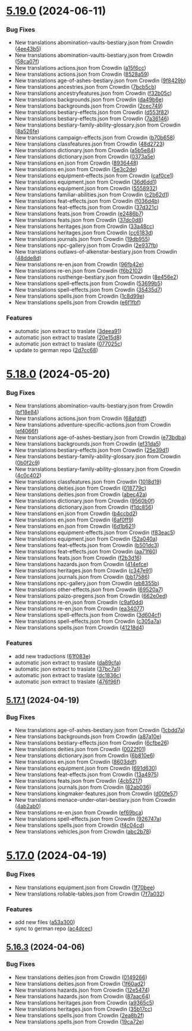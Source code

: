 # [5.19.0](https://github.com/allnnde/pf2e-esp-translation/compare/v5.18.0...v5.19.0) (2024-06-11)


### Bug Fixes

* New translations abomination-vaults-bestiary.json from Crowdin ([4ee43b5](https://github.com/allnnde/pf2e-esp-translation/commit/4ee43b571c269ba674d45ba06ca89a620af1e88a))
* New translations abomination-vaults-bestiary.json from Crowdin ([58ca07f](https://github.com/allnnde/pf2e-esp-translation/commit/58ca07fb58b7aca29e27d597184a572063488c4e))
* New translations actions.json from Crowdin ([a15f6cc](https://github.com/allnnde/pf2e-esp-translation/commit/a15f6cc065f90f04b9719f5949ecc2a08346c86a))
* New translations actions.json from Crowdin ([8528a59](https://github.com/allnnde/pf2e-esp-translation/commit/8528a592382038aad980e351afc9e128ca9d785d))
* New translations age-of-ashes-bestiary.json from Crowdin ([9f8429b](https://github.com/allnnde/pf2e-esp-translation/commit/9f8429b6b680e275306a03805fc1ab552b66fa52))
* New translations ancestries.json from Crowdin ([7bcb5cb](https://github.com/allnnde/pf2e-esp-translation/commit/7bcb5cb058b9abdd8db1af1e5d6549b6872734df))
* New translations ancestryfeatures.json from Crowdin ([f32b05c](https://github.com/allnnde/pf2e-esp-translation/commit/f32b05caaec76bb1fd620cacafe2985825409c84))
* New translations backgrounds.json from Crowdin ([da49b6e](https://github.com/allnnde/pf2e-esp-translation/commit/da49b6e399d8cb8c11d6e1fc343b4cddbf22a784))
* New translations backgrounds.json from Crowdin ([2cec749](https://github.com/allnnde/pf2e-esp-translation/commit/2cec749f66932ac872f8e398d399d42f8a66cd23))
* New translations bestiary-effects.json from Crowdin ([d553f82](https://github.com/allnnde/pf2e-esp-translation/commit/d553f825bd859f0e16115c389c68e980f0babffa))
* New translations bestiary-effects.json from Crowdin ([7a36146](https://github.com/allnnde/pf2e-esp-translation/commit/7a361463f4e5303d4192b9276ebd560c9d33e232))
* New translations bestiary-family-ability-glossary.json from Crowdin ([8a526fe](https://github.com/allnnde/pf2e-esp-translation/commit/8a526fee355eda89279802360a88f2cf8c6f97b1))
* New translations campaign-effects.json from Crowdin ([b70b658](https://github.com/allnnde/pf2e-esp-translation/commit/b70b65870bb9ad62d9ce5708f128eb7e181ee00a))
* New translations classfeatures.json from Crowdin ([48d2723](https://github.com/allnnde/pf2e-esp-translation/commit/48d2723e270d55e8098d66b22728050e1ad26c47))
* New translations dictionary.json from Crowdin ([a5b5e84](https://github.com/allnnde/pf2e-esp-translation/commit/a5b5e84259f5914bee473b5ec5c0ace0764e1811))
* New translations dictionary.json from Crowdin ([0373a5e](https://github.com/allnnde/pf2e-esp-translation/commit/0373a5ee7c46858ffb1fd1b711bf288e19f82c89))
* New translations en.json from Crowdin ([8936448](https://github.com/allnnde/pf2e-esp-translation/commit/89364481092708f32891085fee854071b7ac16c3))
* New translations en.json from Crowdin ([5e3c2de](https://github.com/allnnde/pf2e-esp-translation/commit/5e3c2de959bce66a2f8678e2d57be566ecfb94d5))
* New translations equipment-effects.json from Crowdin ([caf0ce1](https://github.com/allnnde/pf2e-esp-translation/commit/caf0ce1920ebd32b261967a0ef1ca8f5207da31e))
* New translations equipment.json from Crowdin ([36d6dd1](https://github.com/allnnde/pf2e-esp-translation/commit/36d6dd1a8afde4d146169e2da14e2fe63b6cd3e2))
* New translations equipment.json from Crowdin ([5558932](https://github.com/allnnde/pf2e-esp-translation/commit/55589320b4f0d5e37c2dfd7b210426f82e4339fd))
* New translations familiar-abilities.json from Crowdin ([c2b62d1](https://github.com/allnnde/pf2e-esp-translation/commit/c2b62d1d151c48044969ba6a184ce5f8f7227dec))
* New translations feat-effects.json from Crowdin ([f036d4b](https://github.com/allnnde/pf2e-esp-translation/commit/f036d4b6ce4a26ba345079f4d01f350e7a0bfb7f))
* New translations feat-effects.json from Crowdin ([37d321c](https://github.com/allnnde/pf2e-esp-translation/commit/37d321caee3a1365498d4cf580db9f759e3ea2b3))
* New translations feats.json from Crowdin ([e2486b7](https://github.com/allnnde/pf2e-esp-translation/commit/e2486b7ac2f0bda217219b61e22b446c7815bcf8))
* New translations feats.json from Crowdin ([37dc0d8](https://github.com/allnnde/pf2e-esp-translation/commit/37dc0d8950e5eb9a016d8b251c83e1e0d92680d5))
* New translations heritages.json from Crowdin ([33a48cc](https://github.com/allnnde/pf2e-esp-translation/commit/33a48cca4509b73bb49e4ec39ebbc513d24959ff))
* New translations heritages.json from Crowdin ([cc6183d](https://github.com/allnnde/pf2e-esp-translation/commit/cc6183d50513322b17898daa030bc969af1cd814))
* New translations journals.json from Crowdin ([19db955](https://github.com/allnnde/pf2e-esp-translation/commit/19db955115e55469516889d7eb452b3f536710d1))
* New translations npc-gallery.json from Crowdin ([2e937fb](https://github.com/allnnde/pf2e-esp-translation/commit/2e937fbb05f3a3a751180502169a1e072103aef4))
* New translations outlaws-of-alkenstar-bestiary.json from Crowdin ([48dde8d](https://github.com/allnnde/pf2e-esp-translation/commit/48dde8d6ee4bd72315805a0d761c5fe9ef9a64be))
* New translations re-en.json from Crowdin ([96fb42e](https://github.com/allnnde/pf2e-esp-translation/commit/96fb42ecfc9100fc8d9ef99a6e6503749ea35f17))
* New translations re-en.json from Crowdin ([f6b2102](https://github.com/allnnde/pf2e-esp-translation/commit/f6b210236f5a9d0d963f7242d2d8bffdb8df2bde))
* New translations rusthenge-bestiary.json from Crowdin ([8e456e2](https://github.com/allnnde/pf2e-esp-translation/commit/8e456e23f30195ddac1eb78fc1f0f0113ff125dd))
* New translations spell-effects.json from Crowdin ([53699b5](https://github.com/allnnde/pf2e-esp-translation/commit/53699b554301faf7969c1c74a6dff8da30072fd5))
* New translations spell-effects.json from Crowdin ([35435d7](https://github.com/allnnde/pf2e-esp-translation/commit/35435d7e84f8a0799aba389c68457c9d8f90acac))
* New translations spells.json from Crowdin ([1c8d99e](https://github.com/allnnde/pf2e-esp-translation/commit/1c8d99e2cc12f9009364fceced9edb9a0dcc86a5))
* New translations spells.json from Crowdin ([e6f1fbf](https://github.com/allnnde/pf2e-esp-translation/commit/e6f1fbf90e7b77ea3b24c762a07408b97d9ed568))


### Features

* automatic json extract to traslate ([3deea91](https://github.com/allnnde/pf2e-esp-translation/commit/3deea91bfbba9b2f002e953a6c482278b58a34e8))
* automatic json extract to traslate ([20e15d8](https://github.com/allnnde/pf2e-esp-translation/commit/20e15d8f2fb2f797bbedf7e2c09ec09387d2394b))
* automatic json extract to traslate ([077025c](https://github.com/allnnde/pf2e-esp-translation/commit/077025c6d0b8c53c96ccc5bd2525bdfd5fd4187c))
* update to german repo ([2d7cc68](https://github.com/allnnde/pf2e-esp-translation/commit/2d7cc685d435dad35143776e44d583bb83211f3c))



# [5.18.0](https://github.com/allnnde/pf2e-esp-translation/compare/v5.17.1...v5.18.0) (2024-05-20)


### Bug Fixes

* New translations abomination-vaults-bestiary.json from Crowdin ([bf18e84](https://github.com/allnnde/pf2e-esp-translation/commit/bf18e849188174467e7a7f4ff5c7e68306fd458b))
* New translations actions.json from Crowdin ([68afddf](https://github.com/allnnde/pf2e-esp-translation/commit/68afddf576b92f2f55f223945731f75ca2cfe3cb))
* New translations adventure-specific-actions.json from Crowdin ([ef4066f](https://github.com/allnnde/pf2e-esp-translation/commit/ef4066fa02b052455bc2a27e17ff7a8070fd6283))
* New translations age-of-ashes-bestiary.json from Crowdin ([e73bdba](https://github.com/allnnde/pf2e-esp-translation/commit/e73bdba08964fbc11a2c103ae4ff8cf29af8d4d5))
* New translations backgrounds.json from Crowdin ([ef31da5](https://github.com/allnnde/pf2e-esp-translation/commit/ef31da52c3453135329d23a12fcf1ed3e0625603))
* New translations bestiary-effects.json from Crowdin ([25e39d1](https://github.com/allnnde/pf2e-esp-translation/commit/25e39d1a51ac4ef5174d8492d2a0b3917b8174e7))
* New translations bestiary-family-ability-glossary.json from Crowdin ([0b0f2c9](https://github.com/allnnde/pf2e-esp-translation/commit/0b0f2c96c994aefd5c6da5c2b7f158d1ac94e24a))
* New translations bestiary-family-ability-glossary.json from Crowdin ([4c0c402](https://github.com/allnnde/pf2e-esp-translation/commit/4c0c40234b61f474ab93eb65c906bea063fb7bfb))
* New translations classfeatures.json from Crowdin ([1018d19](https://github.com/allnnde/pf2e-esp-translation/commit/1018d19db392230e2840ca1b12e023c1fb3409b0))
* New translations deities.json from Crowdin ([018779c](https://github.com/allnnde/pf2e-esp-translation/commit/018779cd1710df85b326fda1dc7465294a548760))
* New translations deities.json from Crowdin ([abec42a](https://github.com/allnnde/pf2e-esp-translation/commit/abec42a7d8054355141a3fddc4431744796f8f88))
* New translations dictionary.json from Crowdin ([9560b0f](https://github.com/allnnde/pf2e-esp-translation/commit/9560b0fa73e61909b8c83a047fa22a19f83f7568))
* New translations dictionary.json from Crowdin ([f1dc856](https://github.com/allnnde/pf2e-esp-translation/commit/f1dc8563ae554f854c3a943b6df4dbbe752b9e62))
* New translations en.json from Crowdin ([b4ccbd2](https://github.com/allnnde/pf2e-esp-translation/commit/b4ccbd22f1bff7508d1bb3a42bb8194b6283aa73))
* New translations en.json from Crowdin ([6af0ff9](https://github.com/allnnde/pf2e-esp-translation/commit/6af0ff9083f178cfe23e9876412a73251c2049f0))
* New translations en.json from Crowdin ([6d1b621](https://github.com/allnnde/pf2e-esp-translation/commit/6d1b62185d6d8af4ea61576858c8a527c0bb5252))
* New translations equipment-effects.json from Crowdin ([f83eac5](https://github.com/allnnde/pf2e-esp-translation/commit/f83eac5276c21736c4701e9afb54a7bab74e7432))
* New translations equipment.json from Crowdin ([52a040a](https://github.com/allnnde/pf2e-esp-translation/commit/52a040a9144619728421303f944adcaf99b1e6f5))
* New translations feat-effects.json from Crowdin ([b501dc3](https://github.com/allnnde/pf2e-esp-translation/commit/b501dc3a167b91b67cf6a763b26317a1be4eead2))
* New translations feat-effects.json from Crowdin ([aa71f60](https://github.com/allnnde/pf2e-esp-translation/commit/aa71f6016aba77915078541ddab809b8ccef1dbc))
* New translations feats.json from Crowdin ([f2b3d16](https://github.com/allnnde/pf2e-esp-translation/commit/f2b3d16b53c2ebc27a5a7ecc24dea2aa57958726))
* New translations hazards.json from Crowdin ([414efce](https://github.com/allnnde/pf2e-esp-translation/commit/414efce595acbdc9a9983b5c8be59df2c724b92f))
* New translations heritages.json from Crowdin ([c347e91](https://github.com/allnnde/pf2e-esp-translation/commit/c347e91165caf529bbe8d8a92a86fb846857e695))
* New translations journals.json from Crowdin ([bb17586](https://github.com/allnnde/pf2e-esp-translation/commit/bb1758655d593fc5e5887d0ebe4240cc3c0545d5))
* New translations npc-gallery.json from Crowdin ([eb8355b](https://github.com/allnnde/pf2e-esp-translation/commit/eb8355b08e65a494d3c3516b1743e7da2fc51739))
* New translations other-effects.json from Crowdin ([69520a7](https://github.com/allnnde/pf2e-esp-translation/commit/69520a76aa11c839d2e899b78a54e907cf959e8e))
* New translations paizo-pregens.json from Crowdin ([662e0ed](https://github.com/allnnde/pf2e-esp-translation/commit/662e0ed5795631bd9502e7f153d3912319a24456))
* New translations re-en.json from Crowdin ([c9af0dd](https://github.com/allnnde/pf2e-esp-translation/commit/c9af0dd7a14dcbe4929f3113fb0fad0d019f4d6a))
* New translations re-en.json from Crowdin ([ea34077](https://github.com/allnnde/pf2e-esp-translation/commit/ea3407739849dd008be931297cf6a06bee54f4ac))
* New translations spell-effects.json from Crowdin ([3d604cf](https://github.com/allnnde/pf2e-esp-translation/commit/3d604cfbd2361a3a5c810372aa12738cdd92579b))
* New translations spell-effects.json from Crowdin ([c305a7a](https://github.com/allnnde/pf2e-esp-translation/commit/c305a7a54adf82eb21e964a94a84aaa8c6dd0606))
* New translations spells.json from Crowdin ([41218d4](https://github.com/allnnde/pf2e-esp-translation/commit/41218d468f58871bb24979fe0f4a59200bf1327e))


### Features

* add new traductions ([61f083e](https://github.com/allnnde/pf2e-esp-translation/commit/61f083ebd839369bf85bdd2c0a02bd20005c1771))
* automatic json extract to traslate ([da89cfa](https://github.com/allnnde/pf2e-esp-translation/commit/da89cfae5a83601cc0ec9b7b3f4d0634d590ee1f))
* automatic json extract to traslate ([37bc7a1](https://github.com/allnnde/pf2e-esp-translation/commit/37bc7a1c4b4ebf428639f4e8b04f22db2441a1d4))
* automatic json extract to traslate ([dc1836c](https://github.com/allnnde/pf2e-esp-translation/commit/dc1836c13b8b1b072516c8cf6465bba15604af99))
* automatic json extract to traslate ([476f96f](https://github.com/allnnde/pf2e-esp-translation/commit/476f96f2e3c06c805a5828586e9f1ebf03623c83))



## [5.17.1](https://github.com/allnnde/pf2e-esp-translation/compare/v5.17.0...v5.17.1) (2024-04-19)


### Bug Fixes

* New translations age-of-ashes-bestiary.json from Crowdin ([1cbdd7a](https://github.com/allnnde/pf2e-esp-translation/commit/1cbdd7acd0eea83cddee9b8877caf1597417d978))
* New translations backgrounds.json from Crowdin ([a87a10e](https://github.com/allnnde/pf2e-esp-translation/commit/a87a10e9299d5ef819b64e693271543ea693cd2f))
* New translations bestiary-effects.json from Crowdin ([6cfbe26](https://github.com/allnnde/pf2e-esp-translation/commit/6cfbe264701c9f3ef2495d969736742dcc0a2be6))
* New translations deities.json from Crowdin ([0022f01](https://github.com/allnnde/pf2e-esp-translation/commit/0022f019a8519340585a556ced1f6f65306416db))
* New translations dictionary.json from Crowdin ([6b810e6](https://github.com/allnnde/pf2e-esp-translation/commit/6b810e62633bb0f4a841b9194fcf57a8bcd0b75b))
* New translations en.json from Crowdin ([8603ddf](https://github.com/allnnde/pf2e-esp-translation/commit/8603ddf099a93788f7d6cd156e9d0069c5515ef8))
* New translations equipment.json from Crowdin ([691d630](https://github.com/allnnde/pf2e-esp-translation/commit/691d630f5bb04a76e62cf1ab4b2cb7049f290ef8))
* New translations feat-effects.json from Crowdin ([13a4975](https://github.com/allnnde/pf2e-esp-translation/commit/13a4975f5915ff2d8310ff3e8f5f85e53b0392d7))
* New translations feats.json from Crowdin ([4cb5217](https://github.com/allnnde/pf2e-esp-translation/commit/4cb5217b69a96457fd2a73c2dafaced74ce8735e))
* New translations journals.json from Crowdin ([82ab036](https://github.com/allnnde/pf2e-esp-translation/commit/82ab036e577896f685f0cc2d96826c3642ee83d3))
* New translations kingmaker-features.json from Crowdin ([d00fe57](https://github.com/allnnde/pf2e-esp-translation/commit/d00fe57cc9e1c796e124c41c52bb4ad61d049894))
* New translations menace-under-otari-bestiary.json from Crowdin ([4ab2ab0](https://github.com/allnnde/pf2e-esp-translation/commit/4ab2ab09e149b1589b292ab137407b0f7b5561f2))
* New translations re-en.json from Crowdin ([ef69bca](https://github.com/allnnde/pf2e-esp-translation/commit/ef69bcae99188e8bf0fc74a259d36cb76b6897ca))
* New translations spell-effects.json from Crowdin ([926747a](https://github.com/allnnde/pf2e-esp-translation/commit/926747ab00859af2587ba771f02b9a513cf0ed31))
* New translations spells.json from Crowdin ([f4c04cd](https://github.com/allnnde/pf2e-esp-translation/commit/f4c04cd18af43d48d856ffe62432003584588957))
* New translations vehicles.json from Crowdin ([abc2b78](https://github.com/allnnde/pf2e-esp-translation/commit/abc2b785027bab381a0ea5407e6b3e7ecc9c4d48))



# [5.17.0](https://github.com/allnnde/pf2e-esp-translation/compare/v5.16.3...v5.17.0) (2024-04-19)


### Bug Fixes

* New translations equipment.json from Crowdin ([1f70bee](https://github.com/allnnde/pf2e-esp-translation/commit/1f70beee0a7616f274f609e90ad47da04707fe76))
* New translations rollable-tables.json from Crowdin ([7f7a032](https://github.com/allnnde/pf2e-esp-translation/commit/7f7a03237940fec9edf24a5e712379940ab0aaa9))


### Features

* add new files ([a53a300](https://github.com/allnnde/pf2e-esp-translation/commit/a53a300aed48511cf09bfaca3d7e94cdb432a639))
* sync to german repo ([ac4dcec](https://github.com/allnnde/pf2e-esp-translation/commit/ac4dcec73b62695e753369d5f1ff9d6a421627c2))



## [5.16.3](https://github.com/allnnde/pf2e-esp-translation/compare/v5.16.2...v5.16.3) (2024-04-06)


### Bug Fixes

* New translations deities.json from Crowdin ([0149266](https://github.com/allnnde/pf2e-esp-translation/commit/01492662bdb78d6010a98e1e3cdac6ce5312de8b))
* New translations deities.json from Crowdin ([1f60ad2](https://github.com/allnnde/pf2e-esp-translation/commit/1f60ad20049c01581b38bf58690be9f4c5b83510))
* New translations hazards.json from Crowdin ([12e5474](https://github.com/allnnde/pf2e-esp-translation/commit/12e5474fbae1dd578cffbdcc02fb66d0d3e342c1))
* New translations hazards.json from Crowdin ([87aac64](https://github.com/allnnde/pf2e-esp-translation/commit/87aac64a6cf2acf969bffd2f7c34a443b2f99754))
* New translations heritages.json from Crowdin ([a9365c5](https://github.com/allnnde/pf2e-esp-translation/commit/a9365c5bc5929de4d759684bab5b36033da1cbc2))
* New translations heritages.json from Crowdin ([35b17cc](https://github.com/allnnde/pf2e-esp-translation/commit/35b17ccde8ddf3bdba2186147330511737332680))
* New translations spells.json from Crowdin ([2ea8b2f](https://github.com/allnnde/pf2e-esp-translation/commit/2ea8b2f0a8be683c5f8fa9e65d09d9677b196fcd))
* New translations spells.json from Crowdin ([19ca72e](https://github.com/allnnde/pf2e-esp-translation/commit/19ca72e71954f328a531360d68a30168e46c9c1f))



